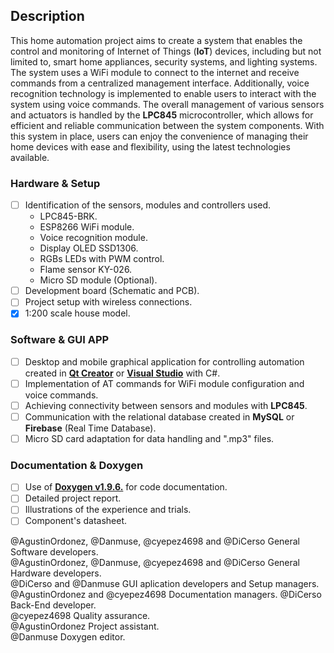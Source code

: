 ## __Description__

This home automation project aims to create a system that enables the control and monitoring of Internet of Things (**IoT**) devices, including but not limited to, smart home appliances, security systems, and lighting systems. The system uses a WiFi module to connect to the internet and receive commands from a centralized management interface. Additionally, voice recognition technology is implemented to enable users to interact with the system using voice commands. The overall management of various sensors and actuators is handled by the **LPC845** microcontroller, which allows for efficient and reliable communication between the system components. With this system in place, users can enjoy the convenience of managing their home devices with ease and flexibility, using the latest technologies available.

### __Hardware & Setup__

- [ ] Identification of the sensors, modules and controllers used.
	- LPC845-BRK.
	- ESP8266 WiFi module.
	- Voice recognition module.
	- Display OLED SSD1306.
	- RGBs LEDs with PWM control.
	- Flame sensor KY-026.
	- Micro SD module (Optional).
- [ ] Development board (Schematic and PCB).
- [ ] Project setup with wireless connections.
- [x] 1:200 scale house model.

### __Software & GUI APP__

- [ ] Desktop and mobile graphical application for controlling automation created in [**Qt Creator**](https://www.qt.io/offline-installers) or [**Visual Studio**](https://visualstudio.microsoft.com/es/vs/) with C#.
- [ ] Implementation of AT commands for WiFi module configuration and voice commands.
- [ ] Achieving connectivity between sensors and modules with **LPC845**.
- [ ] Communication with the relational database created in **MySQL** or **Firebase** (Real Time Database).
- [ ] Micro SD card adaptation for data handling and ".mp3" files.

### __Documentation & Doxygen__

- [ ] Use of [**Doxygen v1.9.6.**](https://www.doxygen.nl/download.html) for code documentation.
- [ ] Detailed project report.
- [ ] Illustrations of the experience and trials.
- [ ] Component's datasheet.

@AgustinOrdonez, @Danmuse, @cyepez4698 and @DiCerso General Software developers.	
@AgustinOrdonez, @Danmuse, @cyepez4698 and @DiCerso General Hardware developers.	
@DiCerso and @Danmuse GUI aplication developers and Setup managers.	
@AgustinOrdonez and @cyepez4698 Documentation managers.	
@DiCerso Back-End developer.	
@cyepez4698 Quality assurance.	
@AgustinOrdonez Project assistant.	
@Danmuse Doxygen editor.	

